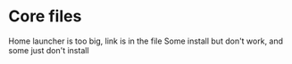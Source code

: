 # Core files
Home launcher is too big, link is in the file
Some install but don't work, and some just don't install

